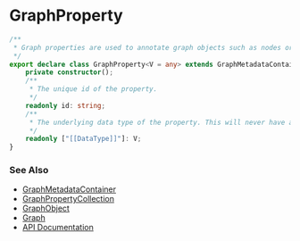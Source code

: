 # GraphProperty
```ts
/**
 * Graph properties are used to annotate graph objects such as nodes or links.
 */
export declare class GraphProperty<V = any> extends GraphMetadataContainer<V> {
    private constructor();
    /**
     * The unique id of the property.
     */
    readonly id: string;
    /**
     * The underlying data type of the property. This will never have a value and is only used for type checking and type inference purposes.
     */
    readonly ["[[DataType]]"]: V;
}
```

### See Also
* [GraphMetadataContainer](graphMetadataContainer.md)
* [GraphPropertyCollection](graphPropertyCollection.ts)
* [GraphObject](graphObject.ts)
* [Graph](graph.ts)
* [API Documentation](index.md)